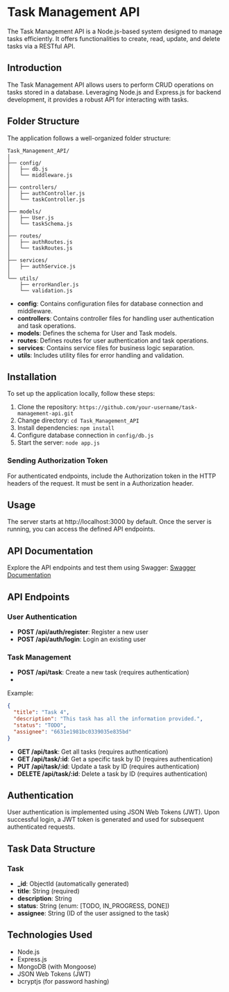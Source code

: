 
# Task Management API

The Task Management API is a Node.js-based system designed to manage tasks efficiently. It offers functionalities to create, read, update, and delete tasks via a RESTful API.

## Introduction

The Task Management API allows users to perform CRUD operations on tasks stored in a database. Leveraging Node.js and Express.js for backend development, it provides a robust API for interacting with tasks.

## Folder Structure

The application follows a well-organized folder structure:

```
Task_Management_API/
│
├── config/
│   ├── db.js
│   └── middleware.js
│
├── controllers/
│   ├── authController.js
│   └── taskController.js
│
├── models/
│   ├── User.js
│   └── taskSchema.js
│
├── routes/
│   ├── authRoutes.js
│   └── taskRoutes.js
│
├── services/
│   ├── authService.js
│
└── utils/
    ├── errorHandler.js
    └── validation.js
```

- **config**: Contains configuration files for database connection and middleware.
- **controllers**: Contains controller files for handling user authentication and task operations.
- **models**: Defines the schema for User and Task models.
- **routes**: Defines routes for user authentication and task operations.
- **services**: Contains service files for business logic separation.
- **utils**: Includes utility files for error handling and validation.

## Installation

To set up the application locally, follow these steps:

1. Clone the repository: `https://github.com/your-username/task-management-api.git`
2. Change directory: `cd Task_Management_API`
3. Install dependencies: `npm install`
4. Configure database connection in `config/db.js`
5. Start the server: `node app.js`

### Sending Authorization Token

For authenticated endpoints, include the Authorization token in the HTTP headers of the request. It must be sent in a Authorization header.

## Usage

The server starts at http://localhost:3000 by default. Once the server is running, you can access the defined API endpoints.

## API Documentation

Explore the API endpoints and test them using Swagger: [Swagger Documentation](https://task-management-api-klht.onrender.com/api-docs/)

## API Endpoints

### User Authentication

- **POST /api/auth/register**: Register a new user
- **POST /api/auth/login**: Login an existing user

### Task Management

- **POST /api/task**: Create a new task (requires authentication)
- 
Example:
```json
{
  "title": "Task 4",
  "description": "This task has all the information provided.",
  "status": "TODO",
  "assignee": "6631e1981bc0339035e835bd"
}
```


- **GET /api/task**: Get all tasks (requires authentication)
- **GET /api/task/:id**: Get a specific task by ID (requires authentication)
- **PUT /api/task/:id**: Update a task by ID (requires authentication)
- **DELETE /api/task/:id**: Delete a task by ID (requires authentication)

## Authentication

User authentication is implemented using JSON Web Tokens (JWT). Upon successful login, a JWT token is generated and used for subsequent authenticated requests.

## Task Data Structure

### Task

- **_id**: ObjectId (automatically generated)
- **title**: String (required)
- **description**: String
- **status**: String (enum: [TODO, IN_PROGRESS, DONE])
- **assignee**: String (ID of the user assigned to the task)

## Technologies Used

- Node.js
- Express.js
- MongoDB (with Mongoose)
- JSON Web Tokens (JWT)
- bcryptjs (for password hashing)
